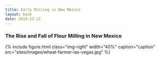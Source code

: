 ```yaml
---
title: Early Milling in New Mexico
layout: base
date: 2019-12-12
---
```


### The Rise and Fall of Flour Milling in New Mexico

{% include figure.html
  class="img-right"
  width="40%"
  caption="caption"
  src="sites/images/wheat-farmer-las-vegas.jpg"
%}
